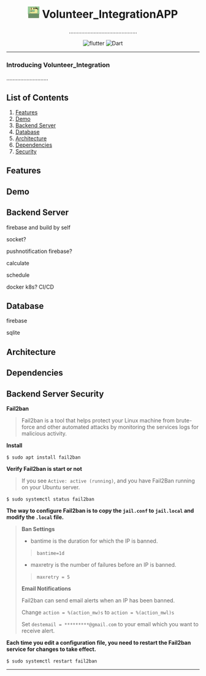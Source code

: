 # <div align="center"><img src="docs/logo.png" alt="icon" width=30> Volunteer_IntegrationAPP</div>

<div align="center">............................................


![flutter](https://img.shields.io/badge/Flutter-Framework-green?logo=flutter)
![Dart](https://img.shields.io/badge/Dart-Language-blue?logo=dart)

</div>

***

### Introducing Volunteer_Integration

...........................

## List of Contents

1. [Features](#features)
2. [Demo](#demo)
3. [Backend Server](#backendserver)
4. [Database](#database)
5. [Architecture](#architecture)
6. [Dependencies](#dependencies)
6. [Security](#security)

## Features

## Demo

## Backend Server
firebase and build by self

socket?

pushnotification firebase?

calculate 

schedule

docker k8s? CI/CD

## Database
firebase

sqlite

## Architecture

## Dependencies

## Backend Server Security

**Fail2ban**

>Fail2ban is a tool that helps protect your Linux machine from brute-force and other automated attacks by monitoring the services logs for malicious activity.

**Install**

```
$ sudo apt install fail2ban
```

**Verify Fail2ban is start or not**

>If you see `Active: active (running)`, and  you have Fail2Ban running on your Ubuntu server.

```
$ sudo systemctl status fail2ban
```

**The way to configure Fail2ban is to copy the `jail.conf` to `jail.local` and modify the `.local` file.**

>**Ban Settings**
>
>* bantime is the duration for which the IP is banned.
> 
>> ```bantime=1d```
>
>* maxretry is the number of failures before an IP is banned.
>
>> ```maxretry = 5```
>
>**Email Notifications**
>
>Fail2ban can send email alerts when an IP has been banned.
>
>Change `action = %(action_mw)s` to `action = %(action_mwl)s`
>
>Set `destemail = *********@gmail.com` to your email which you want to receive alert. 

**Each time you edit a configuration file, you need to restart the Fail2ban service for changes to take effect.**

```
$ sudo systemctl restart fail2ban
```
***
